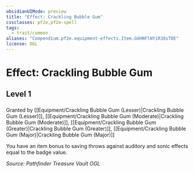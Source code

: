 ```yaml
---
obsidianUIMode: preview
title: "Effect: Crackling Bubble Gum"
cssclasses: pf2e,pf2e-spell
tags:
  - trait/common
aliases: "Compendium.pf2e.equipment-effects.Item.GUHNFlNYiR38sTDE"
license: OGL
---
```

# Effect: Crackling Bubble Gum
## Level 1
### 






Granted by [[Equipment/Crackling Bubble Gum (Lesser)|Crackling Bubble Gum (Lesser)]], [[Equipment/Crackling Bubble Gum (Moderate)|Crackling Bubble Gum (Moderate)]], [[Equipment/Crackling Bubble Gum (Greater)|Crackling Bubble Gum (Greater)]], [[Equipment/Crackling Bubble Gum (Major)|Crackling Bubble Gum (Major)]]

You have an item bonus to saving throws against auditory and sonic effects equal to the badge value.

*Source: Pathfinder Treasure Vault*
*OGL*